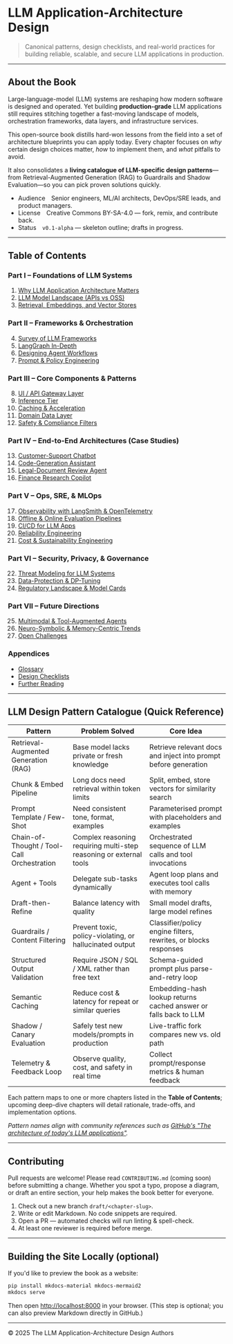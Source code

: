 # LLM Application-Architecture Design

> Canonical patterns, design checklists, and real-world practices for building reliable, scalable, and secure LLM applications in production.

---

## About the Book

Large-language-model (LLM) systems are reshaping how modern software is designed and operated.  Yet building **production-grade** LLM applications still requires stitching together a fast-moving landscape of models, orchestration frameworks, data layers, and infrastructure services.  

This open-source book distills hard-won lessons from the field into a set of architecture blueprints you can apply today.  Every chapter focuses on *why* certain design choices matter, *how* to implement them, and *what* pitfalls to avoid.

It also consolidates a **living catalogue of LLM-specific design patterns**—from Retrieval-Augmented Generation (RAG) to Guardrails and Shadow Evaluation—so you can pick proven solutions quickly.

* Audience Senior engineers, ML/AI architects, DevOps/SRE leads, and product managers.
* License Creative Commons BY-SA-4.0 — fork, remix, and contribute back.
* Status `v0.1-alpha` — skeleton outline; drafts in progress.

---

## Table of Contents

### Part I – Foundations of LLM Systems
1. [Why LLM Application Architecture Matters](chapters/01-why-architecture.md)
2. [LLM Model Landscape (APIs vs OSS)](chapters/02-llm-model-landscape.md)
3. [Retrieval, Embeddings, and Vector Stores](chapters/03-retrieval-embeddings-vector-stores.md)

### Part II – Frameworks & Orchestration
4. [Survey of LLM Frameworks](chapters/04-survey-llm-frameworks.md)
5. [LangGraph In-Depth](chapters/05-langgraph-in-depth.md)
6. [Designing Agent Workflows](chapters/06-designing-agent-workflows.md)
7. [Prompt & Policy Engineering](chapters/07-prompt-policy-engineering.md)

### Part III – Core Components & Patterns
8. [UI / API Gateway Layer](chapters/08-ui-api-gateway-layer.md)
9. [Inference Tier](chapters/09-inference-tier.md)
10. [Caching & Acceleration](chapters/10-caching-acceleration.md)
11. [Domain Data Layer](chapters/11-domain-data-layer.md)
12. [Safety & Compliance Filters](chapters/12-safety-compliance-filters.md)

### Part IV – End-to-End Architectures (Case Studies)
13. [Customer-Support Chatbot](chapters/13-customer-support-chatbot.md)
14. [Code-Generation Assistant](chapters/14-code-generation-assistant.md)
15. [Legal-Document Review Agent](chapters/15-legal-document-review-agent.md)
16. [Finance Research Copilot](chapters/16-finance-research-copilot.md)

### Part V – Ops, SRE, & MLOps
17. [Observability with LangSmith & OpenTelemetry](chapters/17-observability-langsmith-opentelemetry.md)
18. [Offline & Online Evaluation Pipelines](chapters/18-offline-online-evaluation-pipelines.md)
19. [CI/CD for LLM Apps](chapters/19-ci-cd-llm-apps.md)
20. [Reliability Engineering](chapters/20-reliability-engineering.md)
21. [Cost & Sustainability Engineering](chapters/21-cost-sustainability-engineering.md)

### Part VI – Security, Privacy, & Governance
22. [Threat Modeling for LLM Systems](chapters/22-threat-modeling-llm-systems.md)
23. [Data-Protection & DP-Tuning](chapters/23-data-protection-dp-tuning.md)
24. [Regulatory Landscape & Model Cards](chapters/24-regulatory-landscape-model-cards.md)

### Part VII – Future Directions
25. [Multimodal & Tool-Augmented Agents](chapters/25-multimodal-tool-augmented-agents.md)
26. [Neuro-Symbolic & Memory-Centric Trends](chapters/26-neuro-symbolic-memory-centric-trends.md)
27. [Open Challenges](chapters/27-open-challenges.md)

### Appendices
* [Glossary](chapters/A-glossary.md)
* [Design Checklists](chapters/B-design-checklists.md)
* [Further Reading](chapters/C-further-reading.md)

---

## LLM Design Pattern Catalogue (Quick Reference)

| Pattern | Problem Solved | Core Idea |
|---------|----------------|-----------|
| Retrieval-Augmented Generation (RAG) | Base model lacks private or fresh knowledge | Retrieve relevant docs and inject into prompt before generation |
| Chunk & Embed Pipeline | Long docs need retrieval within token limits | Split, embed, store vectors for similarity search |
| Prompt Template / Few-Shot | Need consistent tone, format, examples | Parameterised prompt with placeholders and examples |
| Chain-of-Thought / Tool-Call Orchestration | Complex reasoning requiring multi-step reasoning or external tools | Orchestrated sequence of LLM calls and tool invocations |
| Agent + Tools | Delegate sub-tasks dynamically | Agent loop plans and executes tool calls with memory |
| Draft-then-Refine | Balance latency with quality | Small model drafts, large model refines |
| Guardrails / Content Filtering | Prevent toxic, policy-violating, or hallucinated output | Classifier/policy engine filters, rewrites, or blocks responses |
| Structured Output Validation | Require JSON / SQL / XML rather than free text | Schema-guided prompt plus parse-and-retry loop |
| Semantic Caching | Reduce cost & latency for repeat or similar queries | Embedding-hash lookup returns cached answer or falls back to LLM |
| Shadow / Canary Evaluation | Safely test new models/prompts in production | Live-traffic fork compares new vs. old path |
| Telemetry & Feedback Loop | Observe quality, cost, and safety in real time | Collect prompt/response metrics & human feedback |

Each pattern maps to one or more chapters listed in the **Table of Contents**; upcoming deep-dive chapters will detail rationale, trade-offs, and implementation options.

*Pattern names align with community references such as [GitHub's "The architecture of today's LLM applications"](https://github.blog/ai-and-ml/llms/the-architecture-of-todays-llm-applications/).*  

---

## Contributing

Pull requests are welcome!  Please read `CONTRIBUTING.md` (coming soon) before submitting a change.  Whether you spot a typo, propose a diagram, or draft an entire section, your help makes the book better for everyone.

1. Check out a new branch `draft/<chapter-slug>`.
2. Write or edit Markdown.  No code snippets are required.
3. Open a PR — automated checks will run linting & spell-check.
4. At least one reviewer is required before merge.

---

## Building the Site Locally (optional)

If you'd like to preview the book as a website:

```bash
pip install mkdocs-material mkdocs-mermaid2
mkdocs serve
```

Then open <http://localhost:8000> in your browser.  (This step is optional; you can also preview Markdown directly in GitHub.)

---

© 2025 The LLM Application-Architecture Design Authors 